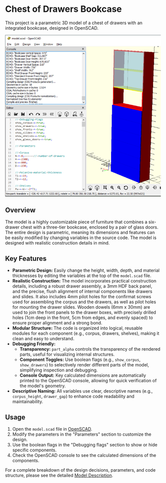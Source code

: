 # Chest of Drawers Bookcase

This project is a parametric 3D model of a chest of drawers with an integrated bookcase, designed in OpenSCAD.

![Chest of Drawers Bookcase](artifacts/chest-of-drawers-bookcase-openscad.png)

## Overview

The model is a highly customizable piece of furniture that combines a six-drawer chest with a three-tier bookcase, enclosed by a pair of glass doors. The entire design is parametric, meaning its dimensions and features can be easily modified by changing variables in the source code. The model is designed with realistic construction details in mind.

## Key Features

*   **Parametric Design:** Easily change the height, width, depth, and material thicknesses by editing the variables at the top of the `model.scad` file.
*   **Realistic Construction:** The model incorporates practical construction details, including a robust drawer assembly, a 3mm HDF back panel, and the precise, flush alignment of internal components like drawers and slides. It also includes 4mm pilot holes for the confirmat screws used for assembling the corpus and the drawers, as well as pilot holes for mounting the drawer slides. Wooden dowels (6mm x 30mm) are used to join the front panels to the drawer boxes, with precisely drilled holes (1cm deep in the front, 5cm from edges, and evenly spaced) to ensure proper alignment and a strong bond.
*   **Modular Structure:** The code is organized into logical, reusable modules for each component (e.g., corpus, drawers, shelves), making it clean and easy to understand.
*   **Debugging Friendly:**
    *   **Transparency:** `part_alpha` controls the transparency of the rendered parts, useful for visualizing internal structures.
    *   **Component Toggles:** Use boolean flags (e.g., `show_corpus`, `show_drawers`) to selectively render different parts of the model, simplifying inspection and debugging.
    *   **Console Output:** Key calculated dimensions are automatically printed to the OpenSCAD console, allowing for quick verification of the model's geometry.
*   **Descriptive Naming:** All variables use clear, descriptive names (e.g., `corpus_height`, `drawer_gap`) to enhance code readability and maintainability.

## Usage

1.  Open the `model.scad` file in [OpenSCAD](https://openscad.org/).
2.  Modify the parameters in the "Parameters" section to customize the design.
3.  Use the boolean flags in the "Debugging flags" section to show or hide specific components.
4.  Check the OpenSCAD console to see the calculated dimensions of the components.

For a complete breakdown of the design decisions, parameters, and code structure, please see the detailed [Model Description](prompt/model-v2.md).